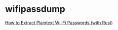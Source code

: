 # wifipassdump

[How to Extract Plaintext Wi-Fi Passwords (with Rust)](https://www.youtube.com/watch?v=auGJJOfmrMM)
